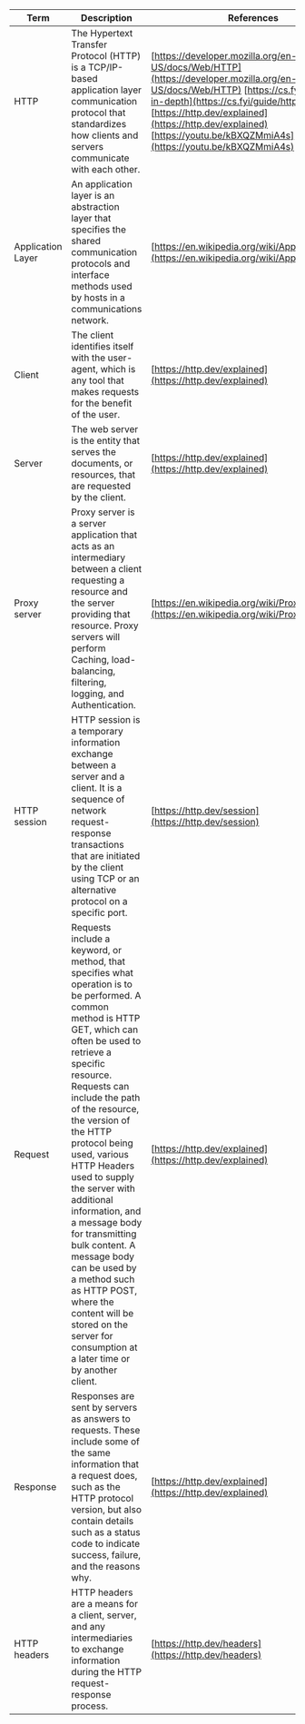 | Term | Description | References |
| ---- | ----------- | ---------- | 
| HTTP | The Hypertext Transfer Protocol (HTTP) is a TCP/IP-based application layer communication protocol that standardizes how clients and servers communicate with each other. | [https://developer.mozilla.org/en-US/docs/Web/HTTP](https://developer.mozilla.org/en-US/docs/Web/HTTP) [https://cs.fyi/guide/http-in-depth](https://cs.fyi/guide/http-in-depth) [https://http.dev/explained](https://http.dev/explained) [https://youtu.be/kBXQZMmiA4s](https://youtu.be/kBXQZMmiA4s) |
| Application Layer | An application layer is an abstraction layer that specifies the shared communication protocols and interface methods used by hosts in a communications network. | [https://en.wikipedia.org/wiki/Application_layer](https://en.wikipedia.org/wiki/Application_layer) |
| Client | The client identifies itself with the user-agent, which is any tool that makes requests for the benefit of the user. | [https://http.dev/explained](https://http.dev/explained) | 
| Server | The web server is the entity that serves the documents, or resources, that are requested by the client. | [https://http.dev/explained](https://http.dev/explained) |
| Proxy server | Proxy server is a server application that acts as an intermediary between a client requesting a resource and the server providing that resource. Proxy servers will perform Caching, load-balancing, filtering, logging, and Authentication. | [https://en.wikipedia.org/wiki/Proxy_server](https://en.wikipedia.org/wiki/Proxy_server) |
| HTTP session | HTTP session is a temporary information exchange between a server and a client. It is a sequence of network request-response transactions that are initiated by the client using TCP or an alternative protocol on a specific port. | [https://http.dev/session](https://http.dev/session) | 
| Request | Requests include a keyword, or method, that specifies what operation is to be performed. A common method is HTTP GET, which can often be used to retrieve a specific resource. Requests can include the path of the resource, the version of the HTTP protocol being used, various HTTP Headers used to supply the server with additional information, and a message body for transmitting bulk content. A message body can be used by a method such as HTTP POST, where the content will be stored on the server for consumption at a later time or by another client. | [https://http.dev/explained](https://http.dev/explained) |
| Response | Responses are sent by servers as answers to requests. These include some of the same information that a request does, such as the HTTP protocol version, but also contain details such as a status code to indicate success, failure, and the reasons why. | [https://http.dev/explained](https://http.dev/explained) | 
| HTTP headers | HTTP headers are a means for a client, server, and any intermediaries to exchange information during the HTTP request-response process. | [https://http.dev/headers](https://http.dev/headers) | 
